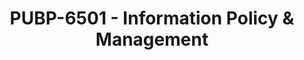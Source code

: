 ---
layout: course
title: PUBP-6501 - Information Policy & Management
aliases: 
course_id: PUBP-6501
permalink: /PUBP-6501/
avg_difficulty: 2.50
avg_rating: 3.00
avg_workload: 10.33
course_number: 6501
---